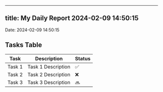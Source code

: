 
---
title: My Daily Report 2024-02-09 14:50:15
---

Date: 2024-02-09 14:50:15

## Tasks Table

| Task | Description | Status |
|------|-------------|--------|
| Task 1 | Task 1 Description | ✅ |
| Task 2 | Task 2 Description | ❌ |
| Task 3 | Task 3 Description | 🔜 |
